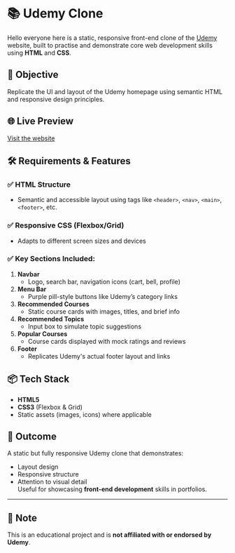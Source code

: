 # 📚 Udemy Clone

Hello everyone here is a static, responsive front-end clone of the [Udemy](https://www.udemy.com/) website, built to practise and demonstrate core web development skills using **HTML** and **CSS**.


## 🎯 Objective

Replicate the UI and layout of the Udemy homepage using semantic HTML and responsive design principles.


## 🌐 Live Preview

[Visit the website](https://www.udemy.com/)


## 🛠️ Requirements & Features

### ✅ HTML Structure
- Semantic and accessible layout using tags like `<header>`, `<nav>`, `<main>`, `<footer>`, etc.

### ✅ Responsive CSS (Flexbox/Grid)
- Adapts to different screen sizes and devices

### ✅ Key Sections Included:
1. **Navbar**  
   - Logo, search bar, navigation icons (cart, bell, profile)
2. **Menu Bar**  
   - Purple pill-style buttons like Udemy’s category links
3. **Recommended Courses**  
   - Static course cards with images, titles, and brief info
4. **Recommended Topics**  
   - Input box to simulate topic suggestions
5. **Popular Courses**  
   - Course cards displayed with mock ratings and reviews
6. **Footer**  
   - Replicates Udemy's actual footer layout and links


## 📦 Tech Stack

- **HTML5**
- **CSS3** (Flexbox & Grid)
- Static assets (images, icons) where applicable


## 🧾 Outcome

A static but fully responsive Udemy clone that demonstrates:
- Layout design
- Responsive structure
- Attention to visual detail  
Useful for showcasing **front-end development** skills in portfolios.

---

## 📌 Note
This is an educational project and is **not affiliated with or endorsed by Udemy**.


